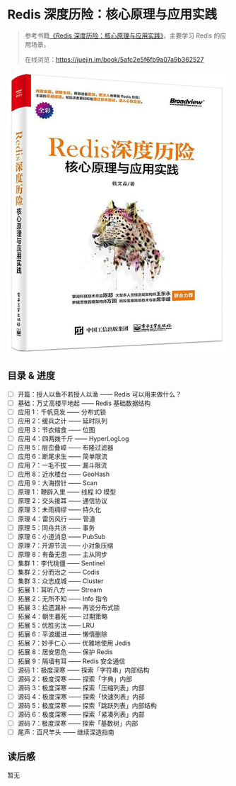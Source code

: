 # Redis 深度历险：核心原理与应用实践

> 参考书籍[《Redis 深度历险：核心原理与应用实践》](https://book.douban.com/subject/30386804/)，主要学习 Redis 的应用场景。
>
> 在线浏览：<https://juejin.im/book/5afc2e5f6fb9a07a9b362527>

![Redis 深度历险：核心原理与应用实践](assets/s29931487.jpg)

## 目录 & 进度

- [ ] 开篇：授人以鱼不若授人以渔 —— Redis 可以用来做什么？
- [ ] 基础：万丈高楼平地起 —— Redis 基础数据结构
- [ ] 应用 1：千帆竞发 —— 分布式锁
- [ ] 应用 2：缓兵之计 —— 延时队列
- [ ] 应用 3：节衣缩食 —— 位图
- [ ] 应用 4：四两拨千斤 —— HyperLogLog
- [ ] 应用 5：层峦叠嶂 —— 布隆过滤器
- [ ] 应用 6：断尾求生 —— 简单限流
- [ ] 应用 7：一毛不拔 —— 漏斗限流
- [ ] 应用 8：近水楼台 —— GeoHash
- [ ] 应用 9：大海捞针 —— Scan
- [ ] 原理 1：鞭辟入里 —— 线程 IO 模型
- [ ] 原理 2：交头接耳 —— 通信协议
- [ ] 原理 3：未雨绸缪 —— 持久化
- [ ] 原理 4：雷厉风行 —— 管道
- [ ] 原理 5：同舟共济 —— 事务
- [ ] 原理 6：小道消息 —— PubSub
- [ ] 原理 7：开源节流 —— 小对象压缩
- [ ] 原理 8：有备无患 —— 主从同步
- [ ] 集群 1：李代桃僵 —— Sentinel
- [ ] 集群 2：分而治之 —— Codis
- [ ] 集群 3：众志成城 —— Cluster
- [ ] 拓展 1：耳听八方 —— Stream
- [ ] 拓展 2：无所不知 —— Info 指令
- [ ] 拓展 3：拾遗漏补 —— 再谈分布式锁
- [ ] 拓展 4：朝生暮死 —— 过期策略
- [ ] 拓展 5：优胜劣汰 —— LRU
- [ ] 拓展 6：平波缓进 —— 懒惰删除
- [ ] 拓展 7：妙手仁心 —— 优雅地使用 Jedis
- [ ] 拓展 8：居安思危 —— 保护 Redis
- [ ] 拓展 9：隔墙有耳 —— Redis 安全通信
- [ ] 源码 1：极度深寒 —— 探索「字符串」内部结构
- [ ] 源码 2：极度深寒 —— 探索「字典」内部
- [ ] 源码 3：极度深寒 —— 探索「压缩列表」内部
- [ ] 源码 4：极度深寒 —— 探索「快速列表」内部
- [ ] 源码 5：极度深寒 —— 探索「跳跃列表」内部结构
- [ ] 源码 6：极度深寒 —— 探索「紧凑列表」内部
- [ ] 源码 7：极度深寒 —— 探索「基数树」内部
- [ ] 尾声：百尺竿头 —— 继续深造指南

## 读后感

暂无